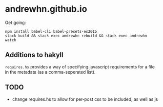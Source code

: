 andrewhn.github.io
====================================

Get going:

```
npm install babel-cli babel-presets-es2015
stack build && stack exec andrewhn rebuild && stack exec andrewhn watch
```

Additions to hakyll
-----------------------------------

`requires.hs` provides a way of specifying javascript requirements
for a file in the metadata (as a comma-seperated list).


TODO
-----------------------------------

- change requires.hs to allow for per-post css to be included, as well
as js
